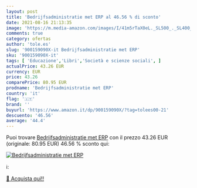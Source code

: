 ```yaml
---
layout: post
title: 'Bedrijfsadministratie met ERP al 46.56 % di sconto'
date: 2021-08-16 21:13:35
image: 'https://m.media-amazon.com/images/I/41m5rTaX0eL._SL500_._SL400_.jpg'
comments: true
category: ofertas
author: 'tole.es'
slug: '900159090X-it Bedrijfsadministratie met ERP'
sku: '900159090X-it'
tags: [ 'Educazione','Libri','Società e scienze sociali', ]
actualPrice: 43.26 EUR
currency: EUR
price: 43.26
comparePrice: 80.95 EUR
prodname: 'Bedrijfsadministratie met ERP'
country: 'it'
flag: '🇮🇹'
brand: ''
buyurl: 'https://www.amazon.it/dp/900159090X/?tag=tolees00-21'
descuento: '46.56'
average: '44.4'
---
```


Puoi trovare [Bedrijfsadministratie met ERP](https://www.amazon.it/dp/900159090X/?tag=tolees00-21) con il prezzo 43.26 EUR (originale: 80.95 EUR) 46.56 % sconto qui:

[![Bedrijfsadministratie met ERP](https://m.media-amazon.com/images/I/41m5rTaX0eL._SL500_._SL400_.jpg)](https://www.amazon.it/dp/900159090X/?tag=tolees00-21)

ℹ️:


[🛒 Acquista qui!!](https://www.amazon.it/dp/900159090X/?tag=tolees00-21)
